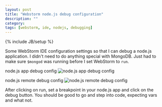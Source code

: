 ```yaml
---
layout: post
title: "Webstorm node.js debug configuration"
description: ""
category: 
tags: [webstorm, ide, nodejs, debugging]
---
```

{% include JB/setup %}

Some WebStorm IDE configuration settings so that I can debug a node.js application. I didn't need to do anything special with MongoDB. Just had to make sure `$mongod` was running before I set WebStorm to `run`.

node.js app debug config
![node.js app debug config](http://design48.net/i/webstorm-debug-setup1.png)

node.js remote debug config
![node.js remote debug config](http://design48.net/i/webstorm-debug-setup2.png)

After clicking on run, set a breakpoint in your node.js app and click on the debug button. You should be good to go and step into code, expecting vars and what not.

